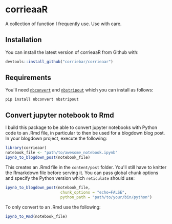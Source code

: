 
# corrieaaR

<!-- badges: start -->
<!-- badges: end -->

A collection of function I frequently use. Use with care.

## Installation

You can install the latest version of corrieaaR from Github with:

``` r
devtools::install_github("corriebar/corrieaar")
```

## Requirements

You'll need [`nbconvert`](https://nbconvert.readthedocs.io/en/latest/) and [`nbstripout`](https://github.com/kynan/nbstripout) which you can install as follows:
```
pip install nbconvert nbstripout
```

## Convert jupyter notebook to Rmd

I build this package to be able to convert jupyter notebooks with Python code to an .Rmd file, in particular to then be used for a blogdown blog post.
In your blogdown project, execute the following:
``` r
library(corrieaar)
notebook_file <- "path/to/awesome_notebook.ipynb"
ipynb_to_blogdown_post(notebook_file)
```
This creates an .Rmd file in the `content/post` folder. You'll still have to knitter the Rmarkdown file before serving it.
You can pass global chunk options and specify the Python version which `reticulate` should use:
```r
ipynb_to_blogdown_post(notebook_file, 
                        chunk_options = "echo=FALSE",
                        python_path = "path/to/your/bin/python")
```        

To only convert to an .Rmd use the following:
```r
ipynb_to_Rmd(notebook_file)
```
